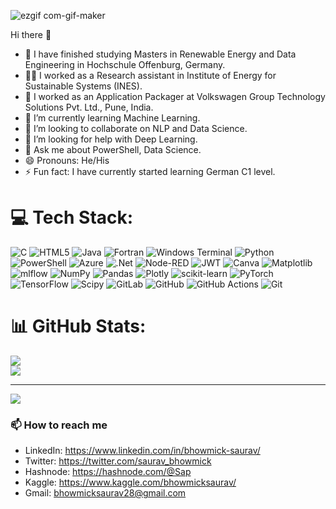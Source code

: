 ![ezgif com-gif-maker](https://user-images.githubusercontent.com/51038890/131240801-9d56151b-334d-44ea-9e10-187f9c7ae85f.gif)

Hi there 👋

<!--
**SauravBhowmick/SauravBhowmick** is a ✨ _special_ ✨ repository because its `README.md` (this file) appears on your GitHub profile.

Here are some ideas to get you started:
-->
- 📖 I have finished studying Masters in Renewable Energy and Data Engineering in Hochschule Offenburg, Germany.
- 🧑‍🔬 I worked as a Research assistant in Institute of Energy for Sustainable Systems (INES).
- 🔭 I worked as an Application Packager at Volkswagen Group Technology Solutions Pvt. Ltd., Pune, India.
- 🌱 I’m currently learning Machine Learning.
- 👯 I’m looking to collaborate on NLP and Data Science.
- 🤔 I’m looking for help with Deep Learning.
- 💬 Ask me about PowerShell, Data Science.
- 😄 Pronouns: He/His
- ⚡ Fun fact: I have currently started learning German C1 level.



# 💻 Tech Stack:
![C](https://img.shields.io/badge/c-%2300599C.svg?style=for-the-badge&logo=c&logoColor=white) ![HTML5](https://img.shields.io/badge/html5-%23E34F26.svg?style=for-the-badge&logo=html5&logoColor=white) ![Java](https://img.shields.io/badge/java-%23ED8B00.svg?style=for-the-badge&logo=openjdk&logoColor=white) ![Fortran](https://img.shields.io/badge/Fortran-%23734F96.svg?style=for-the-badge&logo=fortran&logoColor=white) ![Windows Terminal](https://img.shields.io/badge/Windows%20Terminal-%234D4D4D.svg?style=for-the-badge&logo=windows-terminal&logoColor=white) ![Python](https://img.shields.io/badge/python-3670A0?style=for-the-badge&logo=python&logoColor=ffdd54) ![PowerShell](https://img.shields.io/badge/PowerShell-%235391FE.svg?style=for-the-badge&logo=powershell&logoColor=white) ![Azure](https://img.shields.io/badge/azure-%230072C6.svg?style=for-the-badge&logo=microsoftazure&logoColor=white) ![.Net](https://img.shields.io/badge/.NET-5C2D91?style=for-the-badge&logo=.net&logoColor=white) ![Node-RED](https://img.shields.io/badge/Node--RED-%238F0000.svg?style=for-the-badge&logo=node-red&logoColor=white) ![JWT](https://img.shields.io/badge/JWT-black?style=for-the-badge&logo=JSON%20web%20tokens) ![Canva](https://img.shields.io/badge/Canva-%2300C4CC.svg?style=for-the-badge&logo=Canva&logoColor=white) ![Matplotlib](https://img.shields.io/badge/Matplotlib-%23ffffff.svg?style=for-the-badge&logo=Matplotlib&logoColor=black) ![mlflow](https://img.shields.io/badge/mlflow-%23d9ead3.svg?style=for-the-badge&logo=numpy&logoColor=blue) ![NumPy](https://img.shields.io/badge/numpy-%23013243.svg?style=for-the-badge&logo=numpy&logoColor=white) ![Pandas](https://img.shields.io/badge/pandas-%23150458.svg?style=for-the-badge&logo=pandas&logoColor=white) ![Plotly](https://img.shields.io/badge/Plotly-%233F4F75.svg?style=for-the-badge&logo=plotly&logoColor=white) ![scikit-learn](https://img.shields.io/badge/scikit--learn-%23F7931E.svg?style=for-the-badge&logo=scikit-learn&logoColor=white) ![PyTorch](https://img.shields.io/badge/PyTorch-%23EE4C2C.svg?style=for-the-badge&logo=PyTorch&logoColor=white) ![TensorFlow](https://img.shields.io/badge/TensorFlow-%23FF6F00.svg?style=for-the-badge&logo=TensorFlow&logoColor=white) ![Scipy](https://img.shields.io/badge/SciPy-%230C55A5.svg?style=for-the-badge&logo=scipy&logoColor=%white) ![GitLab](https://img.shields.io/badge/gitlab-%23181717.svg?style=for-the-badge&logo=gitlab&logoColor=white) ![GitHub](https://img.shields.io/badge/github-%23121011.svg?style=for-the-badge&logo=github&logoColor=white) ![GitHub Actions](https://img.shields.io/badge/github%20actions-%232671E5.svg?style=for-the-badge&logo=githubactions&logoColor=white) ![Git](https://img.shields.io/badge/git-%23F05033.svg?style=for-the-badge&logo=git&logoColor=white)
# 📊 GitHub Stats:
<!-- ![](https://github-readme-stats.vercel.app/api?username=SauravBhowmick&theme=shadow_blue&hide_border=false&include_all_commits=true&count_private=true)<br/>-->
![](https://nirzak-streak-stats.vercel.app/?user=SauravBhowmick&theme=shadow_blue&hide_border=false)<br/>
![](https://github-readme-stats.vercel.app/api/top-langs/?username=SauravBhowmick&theme=shadow_blue&hide_border=false&include_all_commits=true&count_private=true&layout=compact)

---
[![](https://visitcount.itsvg.in/api?id=SauravBhowmick&icon=0&color=0)](https://visitcount.itsvg.in)

<!-- Proudly created with GPRM ( https://gprm.itsvg.in ) -->

### 📫 How to reach me

- LinkedIn: https://www.linkedin.com/in/bhowmick-saurav/
- Twitter: https://twitter.com/saurav_bhowmick
- Hashnode: https://hashnode.com/@Sap
- Kaggle: https://www.kaggle.com/bhowmicksaurav/
- Gmail: bhowmicksaurav28@gmail.com

